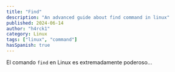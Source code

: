 ```yaml
---
title: "Find"
description: "An advanced guide about find command in linux"
published: 2024-06-14
author: "h4rck1"
category: Linux
tags: ["linux", "command"]
hasSpanish: true
---
```


<!-- ### [`Este articulo está disponible en español!`](/posts/advanced-commands/) -->

El comando `find` en Linux es extremadamente poderoso...
